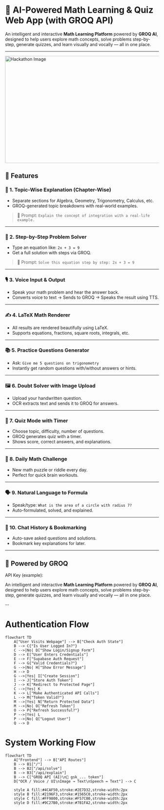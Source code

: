 # 🤖 AI-Powered Math Learning & Quiz Web App (with GROQ API)

An intelligent and interactive **Math Learning Platform** powered by **GROQ AI**, designed to help users explore math concepts, solve problems step-by-step, generate quizzes, and learn visually and vocally — all in one place.

---

<img src="https://res.cloudinary.com/do0jgbkjz/image/upload/v1748281651/vbm-admin/file_1748281651517.jpg" alt="Hackathon Image" width="600" height="350"/>

## 🚀 Features

### 📘 1. Topic-Wise Explanation (Chapter-Wise)
- Separate sections for Algebra, Geometry, Trigonometry, Calculus, etc.
- GROQ-generated topic breakdowns with real-world examples.

> 🧠 Prompt: `Explain the concept of integration with a real-life example.`

---

### 🧮 2. Step-by-Step Problem Solver
- Type an equation like: `2x + 3 = 9`
- Get a full solution with steps via GROQ.

> 🧠 Prompt: `Solve this equation step by step: 2x + 3 = 9`

---

### 🎙️ 3. Voice Input & Output
- Speak your math problem and hear the answer back.
- Converts voice to text → Sends to GROQ → Speaks the result using TTS.

---

### ✍️ 4. LaTeX Math Renderer
- All results are rendered beautifully using LaTeX.
- Supports equations, fractions, square roots, integrals, etc.

---

### 📚 5. Practice Questions Generator
- Ask: `Give me 5 questions on trigonometry`
- Instantly get random questions with/without answers or hints.

---

### 🖼️ 6. Doubt Solver with Image Upload
- Upload your handwritten question.
- OCR extracts text and sends it to GROQ for answers.

---

### 🧪 7. Quiz Mode with Timer
- Choose topic, difficulty, number of questions.
- GROQ generates quiz with a timer.
- Shows score, correct answers, and explanations.

---

### 📆 8. Daily Math Challenge
- New math puzzle or riddle every day.
- Perfect for quick brain workouts.

---

### 🗣️ 9. Natural Language to Formula
- Speak/type: `What is the area of a circle with radius 7?`
- Auto-formulated, solved, and explained.

---

### 📌 10. Chat History & Bookmarking
- Auto-save asked questions and solutions.
- Bookmark key explanations for later.

---

## 🧠 Powered by GROQ

API Key (example):  

An intelligent and interactive **Math Learning Platform** powered by **GROQ AI**, designed to help users explore math concepts, solve problems step-by-step, generate quizzes, and learn visually and vocally — all in one place.

--


# Authentication Flow

```mermaid
flowchart TD
    A["User Visits Webpage"] --> B["Check Auth State"]
    B --> C{"Is User Logged In?"}
    C -->|No| D["Show Login/Signup Form"]
    D --> E["User Enters Credentials"]
    E --> F["Supabase Auth Request"]
    F --> G{"Valid Credentials?"}
    G -->|No| H["Show Error Message"]
    H --> D
    G -->|Yes| I["Create Session"]
    I --> J["Store Auth Token"]
    J --> K["Redirect to Protected Page"]
    C -->|Yes| K
    K --> L["Make Authenticated API Calls"]
    L --> M{"Token Valid?"}
    M -->|Yes| N["Return Protected Data"]
    M -->|No| O["Refresh Token"]
    O --> P{"Refresh Successful?"}
    P -->|Yes| L
    P -->|No| Q["Logout User"]
    Q --> D
```



# System Working Flow 


```mermaid
flowchart TD
    A["Frontend"] --> B["API Routes"]
    B --> B1["/"]
    B --> B2["/api/solve"]
    B --> B3["/api/explain"]
    B --> C["GROQ API (AI)\n🧠 gsk_... token"]
    D["OCR / Voice / UI\nImage → Text\nSpeech ↔ Text"] --> C
    
    style A fill:#4CAF50,stroke:#2E7D32,stroke-width:2px
    style B fill:#2196F3,stroke:#1565C0,stroke-width:2px
    style C fill:#FF9800,stroke:#F57C00,stroke-width:2px
    style D fill:#9C27B0,stroke:#7B1FA2,stroke-width:2px
```


